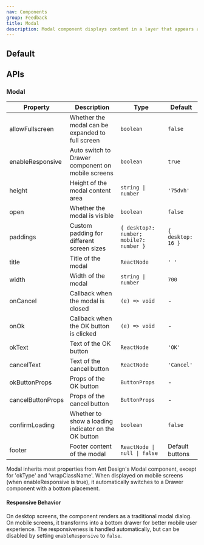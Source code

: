 ```yaml
---
nav: Components
group: Feedback
title: Modal
description: Modal component displays content in a layer that appears above the page, requiring user interaction before continuing. It provides a focused and contextual way to present information or gather input.
---
```


## Default

<code src="./demos/index.tsx" center></code>

## APIs

### Modal

| Property          | Description                                          | Type                                    | Default           |
| ----------------- | ---------------------------------------------------- | --------------------------------------- | ----------------- |
| allowFullscreen   | Whether the modal can be expanded to full screen     | `boolean`                               | `false`           |
| enableResponsive  | Auto switch to Drawer component on mobile screens    | `boolean`                               | `true`            |
| height            | Height of the modal content area                     | `string \| number`                      | `'75dvh'`         |
| open              | Whether the modal is visible                         | `boolean`                               | `false`           |
| paddings          | Custom padding for different screen sizes            | `{ desktop?: number; mobile?: number }` | `{ desktop: 16 }` |
| title             | Title of the modal                                   | `ReactNode`                             | `' '`             |
| width             | Width of the modal                                   | `string \| number`                      | `700`             |
| onCancel          | Callback when the modal is closed                    | `(e) => void`                           | -                 |
| onOk              | Callback when the OK button is clicked               | `(e) => void`                           | -                 |
| okText            | Text of the OK button                                | `ReactNode`                             | `'OK'`            |
| cancelText        | Text of the cancel button                            | `ReactNode`                             | `'Cancel'`        |
| okButtonProps     | Props of the OK button                               | `ButtonProps`                           | -                 |
| cancelButtonProps | Props of the cancel button                           | `ButtonProps`                           | -                 |
| confirmLoading    | Whether to show a loading indicator on the OK button | `boolean`                               | `false`           |
| footer            | Footer content of the modal                          | `ReactNode \| null \| false`            | Default buttons   |

Modal inherits most properties from Ant Design's Modal component, except for 'okType' and 'wrapClassName'. When displayed on mobile screens (when enableResponsive is true), it automatically switches to a Drawer component with a bottom placement.

#### Responsive Behavior

On desktop screens, the component renders as a traditional modal dialog. On mobile screens, it transforms into a bottom drawer for better mobile user experience. The responsiveness is handled automatically, but can be disabled by setting `enableResponsive` to `false`.
